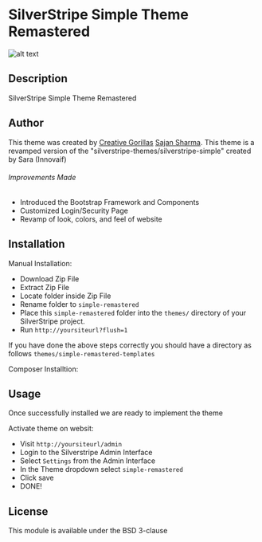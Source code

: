 # SilverStripe Simple Theme Remastered
![alt text](https://github.com/sajansharmanz/silverstripe-simple-remastered/docs/example.png "Simple Remastered Theme Example - Creative Gorillas")

## Description
SilverStripe Simple Theme Remastered

## Author
This theme was created by [Creative Gorillas](http://www.creativegorillas.com) [Sajan Sharma](http://www.github.com/sajansharmanz). This theme is a revamped version of the "silverstripe-themes/silverstripe-simple" created by Sara (Innovaif)

###### Improvements Made
- Introduced the Bootstrap Framework and Components
- Customized Login/Security Page
- Revamp of look, colors, and feel of website

## Installation
Manual Installation:
- Download Zip File
- Extract Zip File
- Locate folder inside Zip File
- Rename folder to `simple-remastered`
- Place this `simple-remastered` folder into the `themes/` directory of your SilverStripe project.
- Run `http://yoursiteurl?flush=1`

If you have done the above steps correctly you should have a directory as follows `themes/simple-remastered-templates`

Composer Installtion:

## Usage
Once successfully installed we are ready to implement the theme

Activate theme on websit:

- Visit `http://yoursiteurl/admin`
- Login to the Silverstripe Admin Interface
- Select `Settings` from the Admin Interface
- In the Theme dropdown select `simple-remastered`
- Click save
- DONE!

## License
This module is available under the BSD 3-clause
